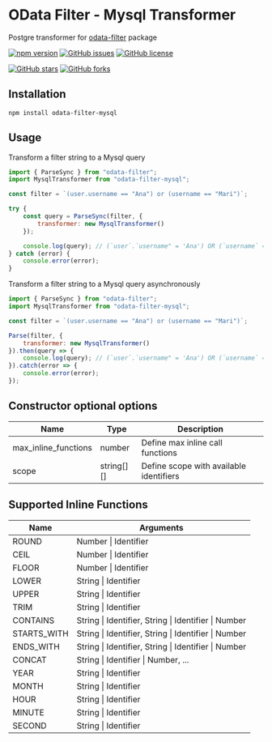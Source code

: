 # OData Filter - Mysql Transformer
Postgre transformer for [odata-filter](https://www.npmjs.com/package/odata-filter) package

[![npm version](https://badge.fury.io/js/odata-filter-mysql.svg)](https://badge.fury.io/js/odata-filter-mysql)
[![GitHub issues](https://img.shields.io/github/issues/joaovitmac/odata-filter-mysql.svg)](https://github.com/joaovitmac/odata-filter-mysql/issues)
[![GitHub license](https://img.shields.io/badge/license-MIT-blue.svg)](https://raw.githubusercontent.com/joaovitmac/odata-filter-mysql/main/LICENSE)

[![GitHub stars](https://img.shields.io/github/stars/joaovitmac/odata-filter-mysql.svg?style=social&label=Stars)](https://github.com/joaovitmac/odata-filter-mysql)
[![GitHub forks](https://img.shields.io/github/forks/joaovitmac/odata-filter-mysql.svg?style=social&label=Forks)](https://github.com/joaovitmac/odata-filter-mysql)

## Installation

```shell
npm install odata-filter-mysql
```

## Usage

Transform a filter string to a Mysql query

```javascript
import { ParseSync } from "odata-filter";
import MysqlTransformer from "odata-filter-mysql";

const filter = `(user.username == "Ana") or (username == "Mari")`;

try {
    const query = ParseSync(filter, {
        transformer: new MysqlTransformer()
    });

    console.log(query); // (`user`.`username" = 'Ana') OR (`username` = 'Ana')
} catch (error) {
    console.error(error);
}
```

Transform a filter string to a Mysql query asynchronously

```javascript
import { ParseSync } from "odata-filter";
import MysqlTransformer from "odata-filter-mysql";

const filter = `(user.username == "Ana") or (username == "Mari")`;

Parse(filter, {
    transformer: new MysqlTransformer()
}).then(query => {
    console.log(query); // (`user`.`username" = 'Ana') OR (`username` = 'Ana')
}).catch(error => {
    console.error(error);
});
```

## Constructor optional options

Name | Type | Description
------------ | ------------- | -------------
max_inline_functions | number | Define max inline call functions
scope | string[][] | Define scope with available identifiers

## Supported Inline Functions
Name | Arguments
------------ | -------------
ROUND | Number \| Identifier
CEIL | Number \| Identifier
FLOOR | Number \| Identifier
LOWER | String \| Identifier
UPPER | String \| Identifier
TRIM | String \| Identifier
CONTAINS | String \| Identifier, String \| Identifier \| Number
STARTS_WITH | String \| Identifier, String \| Identifier \| Number
ENDS_WITH | String \| Identifier, String \| Identifier \| Number
CONCAT | String \| Identifier \| Number, ...
YEAR | String \| Identifier
MONTH | String \| Identifier
HOUR | String \| Identifier
MINUTE | String \| Identifier
SECOND | String \| Identifier